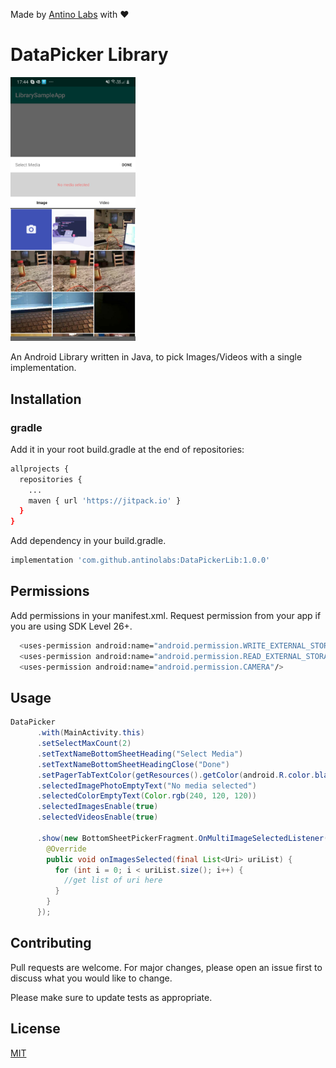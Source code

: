 Made by [Antino Labs](https://www.antino.io/) with ❤️
# DataPicker Library 

<img src="https://github.com/antinolabs/DataPickerLib/blob/master/device-2020-05-14-174516.png?raw=true" width="200" alt="accessibility text">

An Android Library written in Java, to pick Images/Videos with a single implementation. 



## Installation

### gradle

Add it in your root build.gradle at the end of repositories:

```bash
allprojects {
  repositories {
	...
	maven { url 'https://jitpack.io' }
  }
}
```

Add dependency in your build.gradle.

```bash
implementation 'com.github.antinolabs:DataPickerLib:1.0.0'
```

## Permissions
Add permissions in your manifest.xml. Request permission from your app if you are using SDK Level 26+.

```bash
  <uses-permission android:name="android.permission.WRITE_EXTERNAL_STORAGE"/>
  <uses-permission android:name="android.permission.READ_EXTERNAL_STORAGE"/>
  <uses-permission android:name="android.permission.CAMERA"/>
```

## Usage

```java
DataPicker
      .with(MainActivity.this)
      .setSelectMaxCount(2)
      .setTextNameBottomSheetHeading("Select Media")
      .setTextNameBottomSheetHeadingClose("Done")
      .setPagerTabTextColor(getResources().getColor(android.R.color.black))
      .selectedImagePhotoEmptyText("No media selected")
      .selectedColorEmptyText(Color.rgb(240, 120, 120))
      .selectedImagesEnable(true)
      .selectedVideosEnable(true)

      .show(new BottomSheetPickerFragment.OnMultiImageSelectedListener() {
        @Override
        public void onImagesSelected(final List<Uri> uriList) {
          for (int i = 0; i < uriList.size(); i++) {
            //get list of uri here
          }
        }
      });
```


## Contributing
Pull requests are welcome. For major changes, please open an issue first to discuss what you would like to change.

Please make sure to update tests as appropriate.

## License
[MIT](https://choosealicense.com/licenses/mit/)
